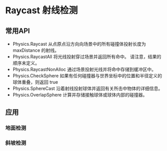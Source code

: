 # Raycast 射线检测

## 常用API

- Physics.Raycast  从点原点沿方向向场景中的所有碰撞体投射长度为 maxDistance 的射线。
- Physics.RaycastAll  将光线投射穿过场景并返回所有命中。 请注意，结果的顺序未定义。
- Physics.RaycastNonAlloc  通过场景投射光线并将命中存储到缓冲区中。
- Physics.CheckSphere  如果有任何碰撞器与世界坐标中的位置和半径定义的球体重叠，则返回 true
- Physics.SphereCast  沿着射线投射球体并返回有关所击中物体的详细信息。
- Physics.OverlapSphere  计算并存储接触球体或球体内部的碰撞器。

## 应用

### 地面检测

### 斜坡检测
